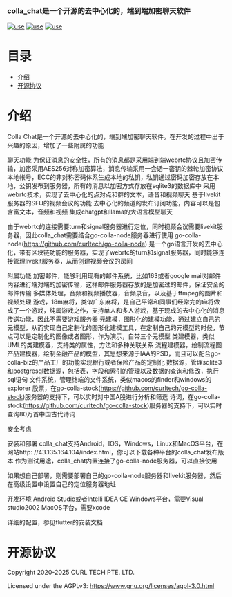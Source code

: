 ### colla_chat是一个开源的去中心化的，端到端加密聊天软件

[![use](https://avatars.githubusercontent.com/u/50282063?s=48&v=4)](https://github.com/flutter-webrtc/flutter-webrtc)
[![use](https://avatars.githubusercontent.com/u/69438833?s=48&v=4)](https://github.com/livekit/client-sdk-flutter)
[![use](https://avatars.githubusercontent.com/u/33363991?s=48&v=4)](https://github.com/MixinNetwork/libsignal_protocol_dart)

# 目录

- [介绍](#介绍)
- [开源协议](#开源协议)

# 介绍

Colla Chat是一个开源的去中心化的，端到端加密聊天软件。在开发的过程中出于兴趣的原因，增加了一些附属的功能

聊天功能
为保证消息的安全性，所有的消息都是采用端到端webrtc协议且加密传输，加密采用AES256对称加密算法，消息传输采用一会话一密钥的棘轮加密协议
本地帐号，ECC的非对称密码体系生成本地的私钥，私钥通过密码加密存放在本地，公钥发布到服务器，所有的消息以加密方式存放在sqlite3的数据库中
采用webrtc技术，实现了去中心化的点对点和群的文本，语音和视频聊天
基于livekit服务器的SFU的视频会议的功能
去中心化的频道的发布订阅功能，内容可以是包含富文本，音频和视频
集成chatgpt和llama的大语言模型聊天

由于webrtc的连接需要turn和signal服务器进行定位，同时视频会议需要livekit服务器，因此colla_chat需要结合go-colla-node服务器进行使用
go-colla-node(https://github.com/curltech/go-colla-node)
是一个go语言开发的去中心化，带有区块链功能的服务器，实现了webrtc的turn和signal服务器，同时能够连接管理livekit服务器，从而创建视频会议的房间

附属功能
加密邮件，能够利用现有的邮件系统，比如163或者google mail对邮件内容进行端对端的加密传输，这样邮件服务器存放的是加密过的邮件，保证安全的邮件传输
多媒体处理，音频和视频播放器，音频录音，以及基于ffmpeg的图片和视频处理
游戏，18m麻将，类似广东麻将，是自己平常和同事们经常完的麻将做成了一个游戏，纯属游戏之作，支持单人和多人游戏，基于现成的去中心化的消息传送功能，因此不需要游戏服务器
元建模，图形化的建模功能，通过建立自己的元模型，从而实现自己定制化的图形化建模工具，在定制自己的元模型的时候，节点可以是定制化的图像或者图形，作为演示，自带三个元模型
类建模器，类似UML的类建模器，支持类的属性，方法和多种关联关系
流程建模器，绘制流程图
产品建模器，绘制金融产品的模型，其思想来源于IAA的PSD，而且可以配合go-colla-biz的产品工厂的功能实现银行或者保险产品的定制化
数据源，管理sqlite3和postgresql数据源，包括表，字段和索引的管理以及数据的查询和修改，执行sql语句
文件系统，管理终端的文件系统，类似macos的finder和windows的explorer
股票，在go-colla-stock(https://github.com/curltech/go-colla-stock)服务器的支持下，可以实时对中国A股进行分析和筛选
诗词，在go-colla-stock(https://github.com/curltech/go-colla-stock)服务器的支持下，可以实时查询80万首中国古代诗词

安全考虑

安装和部署
colla_chat支持Android，IOS，Windows，Linux和MacOS平台，在网站http:
//43.135.164.104/index.html，你可以下载各种平台的colla_chat发布版本
作为测试用途，colla_chat内置连接了go-colla-node服务器，可以直接使用

如果想自己部署，则需要部署自己的go-colla-node服务器和livekit服务器，然后在高级设置中设置自己的定位服务器地址

开发环境
Android Studio或者Intelli IDEA CE
Windows平台，需要Visual studio2002
MacOS平台，需要xcode

详细的配置，参见flutter的安装文档

# 开源协议

Copyright 2020-2025 CURL TECH PTE. LTD.

Licensed under the AGPLv3: https://www.gnu.org/licenses/agpl-3.0.html
